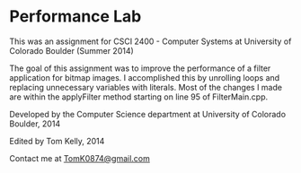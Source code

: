 # Performance Lab

This was an assignment for CSCI 2400 - Computer Systems at University of Colorado Boulder (Summer 2014)

The goal of this assignment was to improve the performance of a filter application for bitmap images.  I accomplished this by unrolling loops and replacing unnecessary variables with literals.  Most of the changes I made are within the applyFilter method starting on line 95 of FilterMain.cpp.

Developed by the Computer Science department at University of Colorado Boulder, 2014

Edited by Tom Kelly, 2014

Contact me at TomK0874@gmail.com
